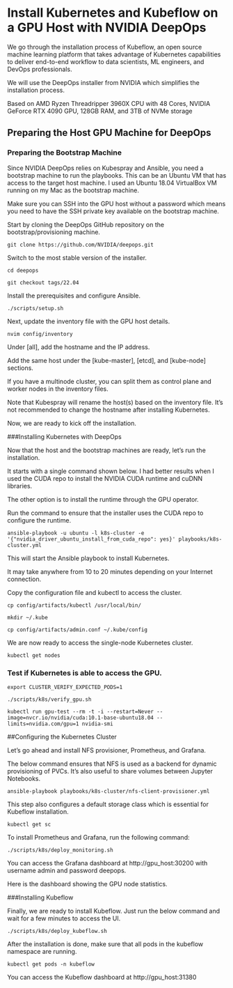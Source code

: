 # Install Kubernetes and Kubeflow on a GPU Host with NVIDIA DeepOps


We go through the installation process of Kubeflow, an open source machine learning platform that takes advantage of Kubernetes capabilities to deliver end-to-end workflow to data scientists, ML engineers, and DevOps professionals. 

We will use the DeepOps installer from NVIDIA which simplifies the installation process.
 
Based on AMD Ryzen Threadripper 3960X CPU with 48 Cores, NVIDIA GeForce RTX 4090 GPU, 128GB RAM, and 3TB of NVMe storage
  
## Preparing the Host GPU Machine for DeepOps
  
  
###  Preparing the Bootstrap Machine

Since NVIDIA DeepOps relies on Kubespray and Ansible, you need a bootstrap machine to run the playbooks. This can be an Ubuntu VM that has access to the target host machine. I used an Ubuntu 18.04 VirtualBox VM running on my Mac as the bootstrap machine.

Make sure you can SSH into the GPU host without a password which means you need to have the SSH private key available on the bootstrap machine.

Start by cloning the DeepOps GitHub repository on the bootstrap/provisioning machine.
	
```git clone https://github.com/NVIDIA/deepops.git```

Switch to the most stable version of the installer.

```cd deepops```

```git checkout tags/22.04```
	

Install the prerequisites and configure Ansible.
	
```./scripts/setup.sh```

Next, update the inventory file with the GPU host details.

```nvim config/inventory```
	

Under [all], add the hostname and the IP address. 

Add the same host under the [kube-master], [etcd], and [kube-node] sections.

If you have a multinode cluster, you can split them as control plane and worker nodes in the inventory files. 

Note that Kubespray will rename the host(s) based on the inventory file. It’s not recommended to change the hostname after installing Kubernetes.

Now, we are ready to kick off the installation.

###Installing Kubernetes with DeepOps

Now that the host and the bootstrap machines are ready, let’s run the installation.

It starts with a single command shown below. I had better results when I used the CUDA repo to install the NVIDIA CUDA runtime and cuDNN libraries. 

The other option is to install the runtime through the GPU operator.

Run the command to ensure that the installer uses the CUDA repo to configure the runtime.

```ansible-playbook -u ubuntu -l k8s-cluster -e '{"nvidia_driver_ubuntu_install_from_cuda_repo": yes}' playbooks/k8s-cluster.yml```

This will start the Ansible playbook to install Kubernetes. 

It may take anywhere from 10 to 20 minutes depending on your Internet connection.

Copy the configuration file and kubectl to access the cluster.

```cp config/artifacts/kubectl /usr/local/bin/```

```mkdir ~/.kube```

```cp config/artifacts/admin.conf ~/.kube/config```

	

We are now ready to access the single-node Kubernetes cluster.
	
```kubectl get nodes```

### Test if Kubernetes is able to access the GPU.
```export CLUSTER_VERIFY_EXPECTED_PODS=1```

```./scripts/k8s/verify_gpu.sh ```

	
```kubectl run gpu-test --rm -t -i --restart=Never --image=nvcr.io/nvidia/cuda:10.1-base-ubuntu18.04 --limits=nvidia.com/gpu=1 nvidia-smi```

##Configuring the Kubernetes Cluster

Let’s go ahead and install NFS provisioner, Prometheus, and Grafana.

The below command ensures that NFS is used as a backend for dynamic provisioning of PVCs. It’s also useful to share volumes between Jupyter Notebooks.
	
```ansible-playbook playbooks/k8s-cluster/nfs-client-provisioner.yml```

This step also configures a default storage class which is essential for Kubeflow installation.

```kubectl get sc```

To install Prometheus and Grafana, run the following command:
	
```./scripts/k8s/deploy_monitoring.sh```

You can access the Grafana dashboard at http://gpu_host:30200 with username admin and password deepops.

Here is the dashboard showing the GPU node statistics.

###Installing Kubeflow

Finally, we are ready to install Kubeflow. Just run the below command and wait for a few minutes to access the UI.
	
```./scripts/k8s/deploy_kubeflow.sh```

After the installation is done, make sure that all pods in the kubeflow namespace are running.
	
```kubectl get pods -n kubeflow```

You can access the Kubeflow dashboard at http://gpu_host:31380
